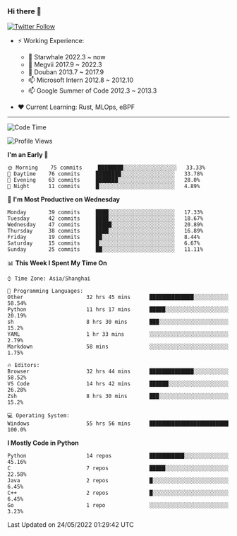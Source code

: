 ### Hi there 👋

[![Twitter Follow](https://img.shields.io/twitter/follow/tianweidut?style=social)](https://twitter.com/tianweidut)

- ⚡ Working Experience:
  - 🔭 Starwhale 2022.3 ~ now
  - 🌱 Megvii 2017.9 ~ 2022.3
  - 🌱 Douban 2013.7 ~ 2017.9
  - 📫 Microsoft Intern 2012.8 ~ 2012.10
  - 📫 Google Summer of Code 2012.3 ~ 2013.3

- ❤️ Current Learning: Rust, MLOps, eBPF

---
<!--START_SECTION:waka-->
![Code Time](http://img.shields.io/badge/Code%20Time-0%20secs-blue)

![Profile Views](http://img.shields.io/badge/Profile%20Views-97-blue)

**I'm an Early 🐤** 

```text
🌞 Morning    75 commits     ████████░░░░░░░░░░░░░░░░░   33.33% 
🌆 Daytime    76 commits     ████████░░░░░░░░░░░░░░░░░   33.78% 
🌃 Evening    63 commits     ███████░░░░░░░░░░░░░░░░░░   28.0% 
🌙 Night      11 commits     █░░░░░░░░░░░░░░░░░░░░░░░░   4.89%

```
📅 **I'm Most Productive on Wednesday** 

```text
Monday       39 commits     ████░░░░░░░░░░░░░░░░░░░░░   17.33% 
Tuesday      42 commits     ████░░░░░░░░░░░░░░░░░░░░░   18.67% 
Wednesday    47 commits     █████░░░░░░░░░░░░░░░░░░░░   20.89% 
Thursday     38 commits     ████░░░░░░░░░░░░░░░░░░░░░   16.89% 
Friday       19 commits     ██░░░░░░░░░░░░░░░░░░░░░░░   8.44% 
Saturday     15 commits     █░░░░░░░░░░░░░░░░░░░░░░░░   6.67% 
Sunday       25 commits     ██░░░░░░░░░░░░░░░░░░░░░░░   11.11%

```


📊 **This Week I Spent My Time On** 

```text
⌚︎ Time Zone: Asia/Shanghai

💬 Programming Languages: 
Other                    32 hrs 45 mins      ██████████████░░░░░░░░░░░   58.54% 
Python                   11 hrs 17 mins      █████░░░░░░░░░░░░░░░░░░░░   20.19% 
sh                       8 hrs 30 mins       ███░░░░░░░░░░░░░░░░░░░░░░   15.2% 
YAML                     1 hr 33 mins        ░░░░░░░░░░░░░░░░░░░░░░░░░   2.79% 
Markdown                 58 mins             ░░░░░░░░░░░░░░░░░░░░░░░░░   1.75%

🔥 Editors: 
Browser                  32 hrs 44 mins      ██████████████░░░░░░░░░░░   58.52% 
VS Code                  14 hrs 42 mins      ██████░░░░░░░░░░░░░░░░░░░   26.28% 
Zsh                      8 hrs 30 mins       ███░░░░░░░░░░░░░░░░░░░░░░   15.2%

💻 Operating System: 
Windows                  55 hrs 56 mins      █████████████████████████   100.0%

```

**I Mostly Code in Python** 

```text
Python                   14 repos            ███████████░░░░░░░░░░░░░░   45.16% 
C                        7 repos             █████░░░░░░░░░░░░░░░░░░░░   22.58% 
Java                     2 repos             █░░░░░░░░░░░░░░░░░░░░░░░░   6.45% 
C++                      2 repos             █░░░░░░░░░░░░░░░░░░░░░░░░   6.45% 
Go                       1 repo              ░░░░░░░░░░░░░░░░░░░░░░░░░   3.23%

```



 Last Updated on 24/05/2022 01:29:42 UTC
<!--END_SECTION:waka-->